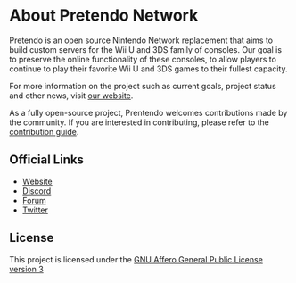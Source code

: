 # About Pretendo Network
Pretendo is an open source Nintendo Network replacement that aims to build custom servers for the Wii U and 3DS family of consoles. Our goal is to preserve the online functionality of these consoles, to allow players to continue to play their favorite Wii U and 3DS games to their fullest capacity.

For more information on the project such as current goals, project status and other news, visit [our website](https://pretendo.network).

As a fully open-source project, Prentendo welcomes contributions made by the community. If you are interested in contributing, please refer to the [contribution guide](../.github/CONTRIBUTING.md).

## Official Links

* [Website](https://pretendo.network)
* [Discord](https://discord.gg/pretendo)
* [Forum](https://forum.pretendo.network/)
* [Twitter](https://twitter.com/pretendonetwork)


## License

This project is licensed under the [GNU Affero General Public License version 3](../LICENSE)
